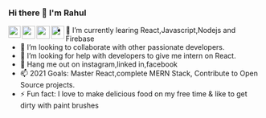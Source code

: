 ### Hi there 👋 I'm Rahul

<a href="https://www.linkedin.com/in/rahul-c-35bb6b188/">
  <img align="left" width="24px" src="https://cdn.jsdelivr.net/npm/simple-icons@v3/icons/linkedin.svg"  />
</a>
<a href="https://twitter.com/CRahul73098332">
  <img align="left" width="26px" src="https://cdn.jsdelivr.net/npm/simple-icons@v3/icons/twitter.svg" />
</a>
<a href="rahulcs072000@gmail.com">
  <img align="left" width="26px" src="https://cdn.jsdelivr.net/npm/simple-icons@v3/icons/gmail.svg" />
</a>
<a href="https://www.instagram.com/rahul_rocks_19/">
  <img align="left" width="26px" src="https://cdn.jsdelivr.net/npm/simple-icons@v3/icons/instagram.svg" />
</a>

- 🔭 I’m currently learing React,Javascript,Nodejs and Firebase
- 👯 I’m looking to collaborate with other passionate developers.
- 🤔 I’m looking for help with developers to give me intern on React.
- 💬 Hang me out on instagram,linked in,facebook
- 📫 2021 Goals: Master React,complete MERN Stack, Contribute to Open Source projects.
- ⚡ Fun fact: I love to make delicious food on my free time & like to get dirty with paint brushes

